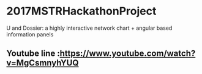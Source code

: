 # 2017MSTRHackathonProject
U and Dossier: a highly interactive network chart + angular based information panels
## Youtube line :https://www.youtube.com/watch?v=MgCsmnyhYUQ
